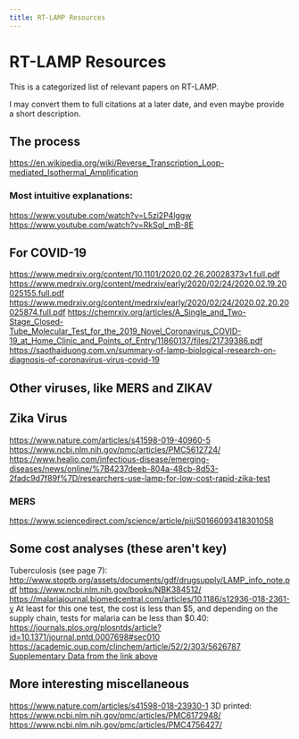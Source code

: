 ```yaml
---
title: RT-LAMP Resources
---
```


# RT-LAMP Resources

This is a categorized list of relevant papers on RT-LAMP.

I may convert them to full citations at a later date, and even maybe provide a short description.

## The process
<https://en.wikipedia.org/wiki/Reverse_Transcription_Loop-mediated_Isothermal_Amplification>

### Most intuitive explanations:
<https://www.youtube.com/watch?v=L5zi2P4lggw>
<https://www.youtube.com/watch?v=RkSqI_mB-8E>

## For COVID-19
<https://www.medrxiv.org/content/10.1101/2020.02.26.20028373v1.full.pdf>
<https://www.medrxiv.org/content/medrxiv/early/2020/02/24/2020.02.19.20025155.full.pdf>
<https://www.medrxiv.org/content/medrxiv/early/2020/02/24/2020.02.20.20025874.full.pdf>
<https://chemrxiv.org/articles/A_Single_and_Two-Stage_Closed-Tube_Molecular_Test_for_the_2019_Novel_Coronavirus_COVID-19_at_Home_Clinic_and_Points_of_Entry/11860137/files/21739386.pdf>
<https://saothaiduong.com.vn/summary-of-lamp-biological-research-on-diagnosis-of-coronavirus-virus-covid-19>

## Other viruses, like MERS and ZIKAV
## Zika Virus
<https://www.nature.com/articles/s41598-019-40960-5>
<https://www.ncbi.nlm.nih.gov/pmc/articles/PMC5612724/>
<https://www.healio.com/infectious-disease/emerging-diseases/news/online/%7B4237deeb-804a-48cb-8d53-2fadc9d7f89f%7D/researchers-use-lamp-for-low-cost-rapid-zika-test>

### MERS
<https://www.sciencedirect.com/science/article/pii/S0166093418301058>

## Some cost analyses (these aren't key)
Tuberculosis (see page 7): <http://www.stoptb.org/assets/documents/gdf/drugsupply/LAMP_info_note.pdf>
<https://www.ncbi.nlm.nih.gov/books/NBK384512/>
<https://malariajournal.biomedcentral.com/articles/10.1186/s12936-018-2361-y>
At least for this one test, the cost is less than $5, and depending on the supply chain, tests for malaria can be less than $0.40: <https://journals.plos.org/plosntds/article?id=10.1371/journal.pntd.0007698#sec010>
<https://academic.oup.com/clinchem/article/52/2/303/5626787>
[Supplementary Data from the link above](https://oup.silverchair-cdn.com/oup/backfile/Content_public/Journal/clinchem/52/2/10.1373_clinchem.2005.057901/6/057901.suppldata_s2.pdf?Expires=1587081299&Signature=lwFtGtYv8o22NuZMIN2hkMS~MoBWoXTbXbMGLU78cOQtP8mZXs~nSgcknHu98B78l55LSBYGfmvwB6ltOD7OJg8eoCrm3FAe5pV5iH4qklvmWLrn5uLYFO~vNQ9Wv-A7vkQkprKZ7OUi0RmD72sD8WlbMtz1CyhDQZOO7F1bUuZH8kGBO7YRJvdBLMY~lLFg5FJ~sOfgLtEE5zSEMZvrKWCreJjeW4A8La7G56iqN~dt-S7e5HvkH~zXEtk0jAu2mKfp6klz1eY~AHo4UT0jCc9vSrhqaeJEVrd-AF80sbp87oNIGfgGgK2at0KHxTbVxoGguJYVPN6BVP9SUF7Mmw__&Key-Pair-Id=APKAIE5G5CRDK6RD3PGA)

## More interesting miscellaneous
<https://www.nature.com/articles/s41598-018-23930-1>
3D printed: <https://www.ncbi.nlm.nih.gov/pmc/articles/PMC6172948/>
<https://www.ncbi.nlm.nih.gov/pmc/articles/PMC4756427/>

